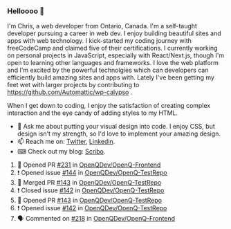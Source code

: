 ### Helloooo 👋

I'm Chris, a web developer from Ontario, Canada. I'm a self-taught developer pursuing a career in web dev. I enjoy building beautiful sites and apps with web technology.
I kick-started my coding journey with freeCodeCamp and claimed five of their certifications.  I currently working on personal projects in JavaScript, especially with React/Next.js, though I'm open to learning other languages and frameworks. I love the web platform and I'm excited by the powerful technolgies which can developers can efficiently build amazing sites and apps with. Lately I've been getting my feet wet with larger projects by contributing to https://github.com/Automattic/wp-calypso .

When I get down to coding, I enjoy the satisfaction of creating complex interaction and the eye candy of adding styles to my HTML. 

- 💬 Ask me about putting your visual design into code. I enjoy CSS, but design isn't my strength, so I'd love to implement your amazing design.
- 📫 Reach me on: [Twitter](https://twitter.com/Christo28120856), [Linkedin](https://www.linkedin.com/in/christopher-stevers-07b9a5204/).
- ⌨ Check out my blog: [Scribo](https://christopherstevers.cf).
<!--
**Christopher-Stevers/Christopher-Stevers** is a ✨ _special_ ✨ repository because its `README.md` (this file) appears on your GitHub profile.

Here are some ideas to get you started:

- 🔭 I’m currently working on ...
- 🌱 I’m currently learning ...
- 👯 I’m looking to collaborate on ...
- 🤔 I’m looking for help with ...
- 😄 Pronouns: ...
- ⚡ Fun fact: ...
-->

<!--START_SECTION:activity-->
1. 💪 Opened PR [#231](https://github.com/OpenQDev/OpenQ-Frontend/pull/231) in [OpenQDev/OpenQ-Frontend](https://github.com/OpenQDev/OpenQ-Frontend)
2. ❗️ Opened issue [#144](https://github.com/OpenQDev/OpenQ-TestRepo/issues/144) in [OpenQDev/OpenQ-TestRepo](https://github.com/OpenQDev/OpenQ-TestRepo)
3. 🎉 Merged PR [#143](https://github.com/OpenQDev/OpenQ-TestRepo/pull/143) in [OpenQDev/OpenQ-TestRepo](https://github.com/OpenQDev/OpenQ-TestRepo)
4. ❗️ Closed issue [#142](https://github.com/OpenQDev/OpenQ-TestRepo/issues/142) in [OpenQDev/OpenQ-TestRepo](https://github.com/OpenQDev/OpenQ-TestRepo)
5. 💪 Opened PR [#143](https://github.com/OpenQDev/OpenQ-TestRepo/pull/143) in [OpenQDev/OpenQ-TestRepo](https://github.com/OpenQDev/OpenQ-TestRepo)
6. ❗️ Opened issue [#142](https://github.com/OpenQDev/OpenQ-TestRepo/issues/142) in [OpenQDev/OpenQ-TestRepo](https://github.com/OpenQDev/OpenQ-TestRepo)
7. 🗣 Commented on [#218](https://github.com/OpenQDev/OpenQ-Frontend/issues/218) in [OpenQDev/OpenQ-Frontend](https://github.com/OpenQDev/OpenQ-Frontend)
<!--END_SECTION:activity-->
